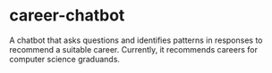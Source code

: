 # career-chatbot
A chatbot that asks questions and identifies patterns in responses to recommend a suitable career. Currently, it recommends careers for computer science graduands.
